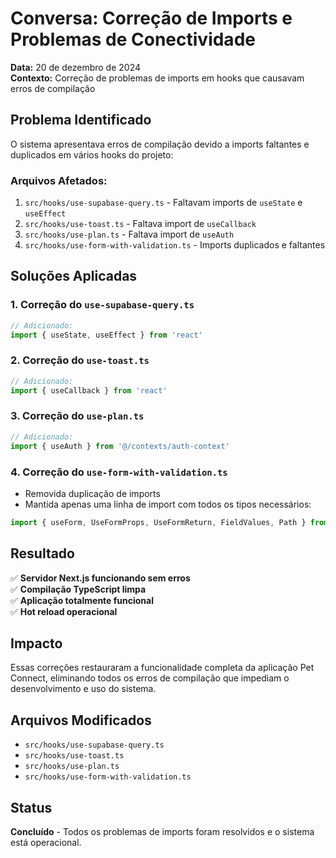 # Conversa: Correção de Imports e Problemas de Conectividade

**Data:** 20 de dezembro de 2024  
**Contexto:** Correção de problemas de imports em hooks que causavam erros de compilação

## Problema Identificado

O sistema apresentava erros de compilação devido a imports faltantes e duplicados em vários hooks do projeto:

### Arquivos Afetados:
1. `src/hooks/use-supabase-query.ts` - Faltavam imports de `useState` e `useEffect`
2. `src/hooks/use-toast.ts` - Faltava import de `useCallback`
3. `src/hooks/use-plan.ts` - Faltava import de `useAuth`
4. `src/hooks/use-form-with-validation.ts` - Imports duplicados e faltantes

## Soluções Aplicadas

### 1. Correção do `use-supabase-query.ts`
```typescript
// Adicionado:
import { useState, useEffect } from 'react'
```

### 2. Correção do `use-toast.ts`
```typescript
// Adicionado:
import { useCallback } from 'react'
```

### 3. Correção do `use-plan.ts`
```typescript
// Adicionado:
import { useAuth } from '@/contexts/auth-context'
```

### 4. Correção do `use-form-with-validation.ts`
- Removida duplicação de imports
- Mantida apenas uma linha de import com todos os tipos necessários:
```typescript
import { useForm, UseFormProps, UseFormReturn, FieldValues, Path } from 'react-hook-form'
```

## Resultado

✅ **Servidor Next.js funcionando sem erros**  
✅ **Compilação TypeScript limpa**  
✅ **Aplicação totalmente funcional**  
✅ **Hot reload operacional**  

## Impacto

Essas correções restauraram a funcionalidade completa da aplicação Pet Connect, eliminando todos os erros de compilação que impediam o desenvolvimento e uso do sistema.

## Arquivos Modificados

- `src/hooks/use-supabase-query.ts`
- `src/hooks/use-toast.ts`
- `src/hooks/use-plan.ts`
- `src/hooks/use-form-with-validation.ts`

## Status

**Concluído** - Todos os problemas de imports foram resolvidos e o sistema está operacional.
